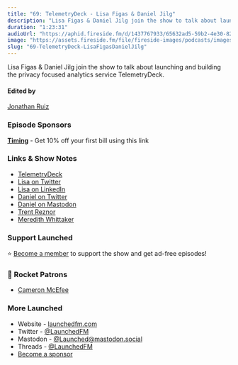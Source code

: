 ```yaml
---
title: "69: TelemetryDeck - Lisa Figas & Daniel Jilg"
description: "Lisa Figas & Daniel Jilg join the show to talk about launching and building the privacy focused analytics service TelemetryDeck."
duration: "1:23:31"
audioUrl: "https://aphid.fireside.fm/d/1437767933/65632ad5-59b2-4e30-82d1-13845dce07dd/8a858197-f5ab-4014-b160-8f8d3e60d311.mp3"
image: "https://assets.fireside.fm/file/fireside-images/podcasts/images/6/65632ad5-59b2-4e30-82d1-13845dce07dd/episodes/8/8a858197-f5ab-4014-b160-8f8d3e60d311/cover.jpg"
slug: "69-TelemetryDeck-LisaFigasDanielJilg"
---
```


<p>Lisa Figas &amp; Daniel Jilg join the show to talk about launching and building the privacy focused analytics service TelemetryDeck.</p>

<h4>Edited by</h4>

<p><a href="https://mastodon.online/@refactoredd" rel="nofollow">Jonathan Ruiz</a></p>

<h3>Episode Sponsors</h3>

<p><strong><a href="https://timingapp.com/launched" rel="nofollow">Timing</a></strong> - Get 10% off your first bill using this link</p>

<h3>Links &amp; Show Notes</h3>

<ul>
<li><a href="https://telemetrydeck.com" rel="nofollow">TelemetryDeck</a></li>
<li><a href="https://twitter.com/meet_lisa" rel="nofollow">Lisa on Twitter</a></li>
<li><a href="https://www.linkedin.com/in/lisa-figas-30aab78/" rel="nofollow">Lisa on LinkedIn</a></li>
<li><a href="https://twitter.com/breakthesystem" rel="nofollow">Daniel on Twitter</a></li>
<li><a href="https://social.telemetrydeck.com/@daniel" rel="nofollow">Daniel on Mastodon</a></li>
<li><a href="https://en.wikipedia.org/wiki/Trent_Reznor" rel="nofollow">Trent Reznor</a></li>
<li><a href="https://twitter.com/mer__edith?lang=en" rel="nofollow">Meredith Whittaker</a></li>
</ul>

<h3>Support Launched</h3>

<p>⭐️ <a href="http://membership.launchedfm.com/" rel="nofollow">Become a member</a> to support the show and get ad-free episodes!</p>

<h3>🚀 Rocket Patrons</h3>

<ul>
<li><a href="https://mastodon.social/@cameronmcefee" rel="nofollow">Cameron McEfee</a></li>
</ul>

<h3>More Launched</h3>

<ul>
<li>Website - <a href="https://launchedfm.com" rel="nofollow">launchedfm.com</a></li>
<li>Twitter - <a href="https://twitter.com/launchedfm" rel="nofollow">@LaunchedFM</a></li>
<li>Mastodon - <a href="https://mastodon.social/@Launched" rel="nofollow">@Launched@mastodon.social</a></li>
<li>Threads - <a href="https://www.threads.net/@launchedfm" rel="nofollow">@LaunchedFM</a></li>
<li><a href="https://launchedfm.com/sponsors" rel="nofollow">Become a sponsor</a></li>
</ul>
